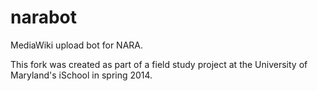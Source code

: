 narabot
=======

MediaWiki upload bot for NARA. 

This fork was created as part of a field study project at the University of Maryland's iSchool in spring 2014.
